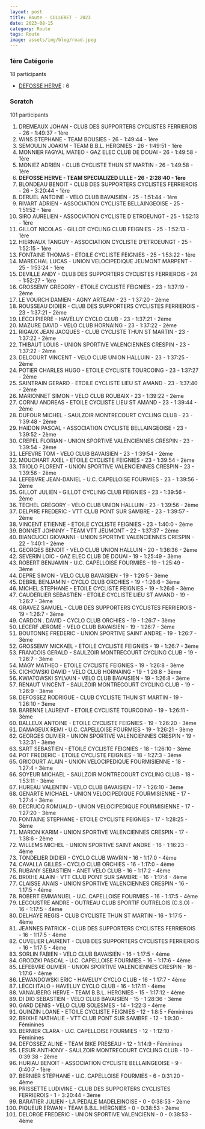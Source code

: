 ```yaml
---
layout: post
title: Route - COLLERET - 2023
date: 2023-08-15
category: Route
tags: Route
image: assets/img/blog/road.jpeg
---
```


### 1ère Catégorie
18 participants
- [DEFOSSE HERVE](https://teamspecializedlille.github.io/works/defosseherve) : 6

### Scratch
101 participants
1. DREMEAUX JOHAN - CLUB DES SUPPORTERS CYCLISTES FERRIEROIS - 26 - 1:49:37 - 1ère
2. WINS STEPHANE - TEAM BOUSIES - 26 - 1:49:44 - 1ère
3. SEMOULIN JOAKIM - TEAM B.B.L. HERGNIES - 26 - 1:49:51 - 1ère
4. MONNIER FAGYAL MATEO - GAZ ELEC CLUB DE DOUAI - 26 - 1:49:58 - 1ère
5. MONIEZ ADRIEN - CLUB CYCLISTE THUN ST MARTIN - 26 - 1:49:58 - 1ère
6. **DEFOSSE HERVE - TEAM SPECIALIZED LILLE - 26 - 2:28:40 - 1ère**
7. BLONDEAU BENOIT - CLUB DES SUPPORTERS CYCLISTES FERRIEROIS - 26 - 3:20:44 - 1ère
8. DERUEL ANTOINE - VELO CLUB BAVAISIEN - 25 - 1:51:44 - 1ère
9. RIVART ADRIEN - ASSOCIATION CYCLISTE BELLAINGEOISE - 25 - 1:51:52 - 1ère
10. SIRO AURELIEN - ASSOCIATION CYCLISTE D'ETROEUNGT - 25 - 1:52:13 - 1ère
11. GILLOT NICOLAS - GILLOT CYCLING CLUB FEIGNIES - 25 - 1:52:13 - 1ère
12. HIERNAUX TANGUY - ASSOCIATION CYCLISTE D'ETROEUNGT - 25 - 1:52:15 - 1ère
13. FONTAINE THOMAS - ETOILE CYCLISTE FEIGNIES - 25 - 1:53:22 - 1ère
14. MARECHAL LUCAS - UNION VELOCIPEDIQUE JEUMONT MARPENT - 25 - 1:53:24 - 1ère
15. DEVILLE ANDY - CLUB DES SUPPORTERS CYCLISTES FERRIEROIS - 24 - 1:52:27 - 1ère
16. GROSSEMY GREGORY - ETOILE CYCLISTE FEIGNIES - 23 - 1:37:19 - 2ème
17. LE VOURCH DAMIEN - AGNY ARTEAM - 23 - 1:37:20 - 2ème
18. ROUSSEAU DIDIER - CLUB DES SUPPORTERS CYCLISTES FERRIEROIS - 23 - 1:37:21 - 2ème
19. LECCI PIERRE - HAVELUY CYCLO CLUB - 23 - 1:37:21 - 2ème
20. MAZURE DAVID - VELO CLUB HORNAING - 23 - 1:37:22 - 2ème
21. RIGAUX JEAN JACQUES - CLUB CYCLISTE THUN ST MARTIN - 23 - 1:37:22 - 2ème
22. THIBAUT LOUIS - UNION SPORTIVE VALENCIENNES CRESPIN - 23 - 1:37:22 - 2ème
23. DELCOURT VINCENT - VELO CLUB UNION HALLUIN - 23 - 1:37:25 - 2ème
24. POTIER CHARLES HUGO - ETOILE CYCLISTE TOURCOING - 23 - 1:37:27 - 2ème
25. SAINTRAIN GERARD - ETOILE CYCLISTE LIEU ST AMAND - 23 - 1:37:40 - 2ème
26. MARIONNET SIMON - VELO CLUB ROUBAIX - 23 - 1:39:22 - 2ème
27. CORNU ANDREAS - ETOILE CYCLISTE LIEU ST AMAND - 23 - 1:39:44 - 2ème
28. DUFOUR MICHEL - SAULZOIR MONTRECOURT CYCLING CLUB - 23 - 1:39:48 - 2ème
29. HAIDON PASCAL - ASSOCIATION CYCLISTE BELLAINGEOISE - 23 - 1:39:52 - 2ème
30. CREPEL FLORIAN - UNION SPORTIVE VALENCIENNES CRESPIN - 23 - 1:39:54 - 2ème
31. LEFEVRE TOM - VELO CLUB BAVAISIEN - 23 - 1:39:54 - 2ème
32. MOUCHART AXEL - ETOILE CYCLISTE FEIGNIES - 23 - 1:39:54 - 2ème
33. TRIOLO FLORENT - UNION SPORTIVE VALENCIENNES CRESPIN - 23 - 1:39:56 - 2ème
34. LEFEBVRE JEAN-DANIEL - U.C. CAPELLOISE FOURMIES - 23 - 1:39:56 - 2ème
35. GILLOT JULIEN - GILLOT CYCLING CLUB FEIGNIES - 23 - 1:39:56 - 2ème
36. TECHEL GREGORY - VELO CLUB UNION HALLUIN - 23 - 1:39:56 - 2ème
37. DELPIRE FREDERIC - VTT  CLUB PONT SUR SAMBRE - 23 - 1:39:57 - 2ème
38. VINCENT ETIENNE - ETOILE CYCLISTE FEIGNIES - 23 - 1:40:0 - 2ème
39. BONNET JOHNNY - TEAM VTT JEUMONT - 22 - 1:37:37 - 2ème
40. BIANCUCCI GIOVANNI - UNION SPORTIVE VALENCIENNES CRESPIN - 22 - 1:40:1 - 2ème
41. GEORGES BENOIT - VELO CLUB UNION HALLUIN - 20 - 1:36:36 - 2ème
42. SEVERIN LOIC - GAZ ELEC CLUB DE DOUAI - 19 - 1:25:49 - 3ème
43. ROBERT BENJAMIN - U.C. CAPELLOISE FOURMIES - 19 - 1:25:49 - 3ème
44. DEPRE SIMON - VELO CLUB BAVAISIEN - 19 - 1:26:5 - 3ème
45. DEBRIL BENJAMIN - CYCLO CLUB ORCHIES - 19 - 1:26:6 - 3ème
46. MICHEL STEPHANE - ETOILE CYCLISTE FEIGNIES - 19 - 1:26:6 - 3ème
47. CAUDERLIER SEBASTIEN - ETOILE CYCLISTE LIEU ST AMAND - 19 - 1:26:7 - 3ème
48. GRAVEZ SAMUEL - CLUB DES SUPPORTERS CYCLISTES FERRIEROIS - 19 - 1:26:7 - 3ème
49. CARDON . DAVID - CYCLO CLUB ORCHIES - 19 - 1:26:7 - 3ème
50. LECERF JEROME - VELO CLUB BAVAISIEN - 19 - 1:26:7 - 3ème
51. BOUTONNE FREDERIC - UNION SPORTIVE SAINT ANDRE - 19 - 1:26:7 - 3ème
52. GROSSEMY MICKAEL - ETOILE CYCLISTE FEIGNIES - 19 - 1:26:7 - 3ème
53. FRANCOIS GERALD - SAULZOIR MONTRECOURT CYCLING CLUB - 19 - 1:26:7 - 3ème
54. MAGY MATHEO - ETOILE CYCLISTE FEIGNIES - 19 - 1:26:8 - 3ème
55. CICHOWSKI DAVID - VELO CLUB HORNAING - 19 - 1:26:8 - 3ème
56. KWIATOWSKI SYLVAIN - VELO CLUB BAVAISIEN - 19 - 1:26:8 - 3ème
57. RENAUT VINCENT - SAULZOIR MONTRECOURT CYCLING CLUB - 19 - 1:26:9 - 3ème
58. DEFOSSEZ RODRIGUE - CLUB CYCLISTE THUN ST MARTIN - 19 - 1:26:10 - 3ème
59. BARENNE LAURENT - ETOILE CYCLISTE TOURCOING - 19 - 1:26:11 - 3ème
60. BALLEUX ANTOINE - ETOILE CYCLISTE FEIGNIES - 19 - 1:26:20 - 3ème
61. DAMAGEUX REMI - U.C. CAPELLOISE FOURMIES - 19 - 1:26:21 - 3ème
62. GEORGES OLIVIER - UNION SPORTIVE VALENCIENNES CRESPIN - 19 - 1:32:31 - 3ème
63. SART SEBASTIEN - ETOILE CYCLISTE FEIGNIES - 18 - 1:26:10 - 3ème
64. POT FREDERIC - ETOILE CYCLISTE FEIGNIES - 18 - 1:27:3 - 3ème
65. GRICOURT ALAIN - UNION VELOCIPEDIQUE FOURMISIENNE - 18 - 1:27:4 - 3ème
66. SOYEUR MICHAEL - SAULZOIR MONTRECOURT CYCLING CLUB - 18 - 1:53:11 - 3ème
67. HUREAU VALENTIN - VELO CLUB BAVAISIEN - 17 - 1:26:10 - 3ème
68. GENARTE MICHAEL - UNION VELOCIPEDIQUE FOURMISIENNE - 17 - 1:27:4 - 3ème
69. DECRUCQ ROMUALD - UNION VELOCIPEDIQUE FOURMISIENNE - 17 - 1:27:20 - 3ème
70. FONTAINE STEPHANE - ETOILE CYCLISTE FEIGNIES - 17 - 1:28:25 - 3ème
71. MARION KARIM - UNION SPORTIVE VALENCIENNES CRESPIN - 17 - 1:38:6 - 2ème
72. WILLEMS MICHEL - UNION SPORTIVE SAINT ANDRE - 16 - 1:16:23 - 4ème
73. TONDELIER DIDIER - CYCLO CLUB WAVRIN - 16 - 1:17:0 - 4ème
74. CAVALLA GILLES - CYCLO CLUB ORCHIES - 16 - 1:17:0 - 4ème
75. RUBANY SEBASTIEN - ANET VELO CLUB - 16 - 1:17:2 - 4ème
76. BRIXHE ALAIN - VTT  CLUB PONT SUR SAMBRE - 16 - 1:17:4 - 4ème
77. CLAISSE ANAIS - UNION SPORTIVE VALENCIENNES CRESPIN - 16 - 1:17:5 - 4ème
78. ROBERT EMMANUEL - U.C. CAPELLOISE FOURMIES - 16 - 1:17:5 - 4ème
79. LECOUSTRE ANDRE - OUTREAU CLUB SPORTIF OUTRELOIS (C.S.O) - 16 - 1:17:5 - 4ème
80. DELHAYE REGIS - CLUB CYCLISTE THUN ST MARTIN - 16 - 1:17:5 - 4ème
81. JEANNES PATRICK - CLUB DES SUPPORTERS CYCLISTES FERRIEROIS - 16 - 1:17:5 - 4ème
82. CUVELIER LAURENT - CLUB DES SUPPORTERS CYCLISTES FERRIEROIS - 16 - 1:17:5 - 4ème
83. SORLIN FABIEN - VELO CLUB BAVAISIEN - 16 - 1:17:5 - 4ème
84. GRODZKI PASCAL - U.C. CAPELLOISE FOURMIES - 16 - 1:17:6 - 4ème
85. LEFEBVRE OLIVIER - UNION SPORTIVE VALENCIENNES CRESPIN - 16 - 1:17:6 - 4ème
86. LEWANDOWSKI ERIC - HAVELUY CYCLO CLUB - 16 - 1:17:7 - 4ème
87. LECCI ITALO - HAVELUY CYCLO CLUB - 16 - 1:17:11 - 4ème
88. VANAUBERG HERVE - TEAM B.B.L. HERGNIES - 15 - 1:17:12 - 4ème
89. DI DIO SEBASTIEN - VELO CLUB BAVAISIEN - 15 - 1:28:36 - 3ème
90. GARD DENIS - VELO CLUB SOLESMES - 14 - 1:22:3 - 4ème
91. QUINZIN LOANE - ETOILE CYCLISTE FEIGNIES - 12 - 1:8:5 - Féminines
92. BRIXHE NATHALIE - VTT  CLUB PONT SUR SAMBRE - 12 - 1:9:30 - Féminines
93. BERNIER CLARA - U.C. CAPELLOISE FOURMIES - 12 - 1:12:10 - Féminines
94. DEFOSSEZ ALINE - TEAM BIKE PRESEAU - 12 - 1:14:9 - Féminines
95. LESUR ANTHONY - SAULZOIR MONTRECOURT CYCLING CLUB - 10 - 0:39:38 - 2ème
96. HURIAU BENOIT - ASSOCIATION CYCLISTE BELLAINGEOISE - 9 - 0:40:7 - 1ère
97. BERNIER STEPHANE - U.C. CAPELLOISE FOURMIES - 6 - 0:31:20 - 4ème
98. PRISSETTE LUDIVINE - CLUB DES SUPPORTERS CYCLISTES FERRIEROIS - 1 - 3:20:44 - 3ème
99. BARATIER JULIEN - LA PEDALE MADELEINOISE - 0 - 0:38:53 - 2ème
100. PIQUEUR ERWAN - TEAM B.B.L. HERGNIES - 0 - 0:38:53 - 2ème
101. DELORGE FREDERIC - UNION SPORTIVE VALENCIENN - 0 - 0:38:53 - 4ème
